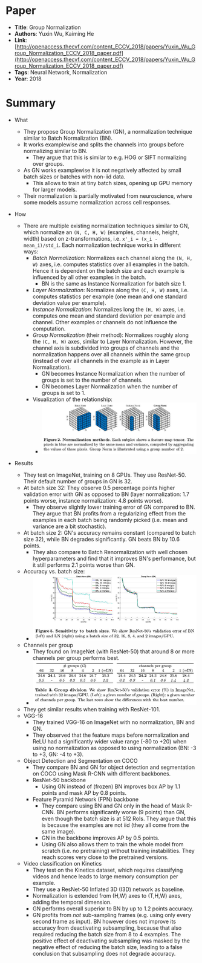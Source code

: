 # Paper

* **Title**: Group Normalization
* **Authors**: Yuxin Wu, Kaiming He
* **Link**: [http://openaccess.thecvf.com/content_ECCV_2018/papers/Yuxin_Wu_Group_Normalization_ECCV_2018_paper.pdf](http://openaccess.thecvf.com/content_ECCV_2018/papers/Yuxin_Wu_Group_Normalization_ECCV_2018_paper.pdf)
* **Tags**: Neural Network, Normalization
* **Year**: 2018

# Summary

* What
  * They propose Group Normalization (GN), a normalization technique similar to Batch Normalization (BN).
  * It works examplewise and splits the channels into groups before normalizing similar to BN.
    * They argue that this is similar to e.g. HOG or SIFT normalizing over groups.
  * As GN works examplewise it is not negatively affected by small batch sizes or batches with non-iid data.
    * This allows to train at tiny batch sizes, opening up GPU memory for larger models.
  * Their normalization is partially motivated from neuroscience, where some models assume normalization across cell responses.

* How
  * There are multiple existing normalization techniques similar to GN, which normalize an `(N, C, H, W)` (examples, channels, height, width) based
    on z-transformations, i.e. `x'_i = (x_i - mean_i)/std_i`. Each normalization technique works in different ways:
    * _Batch Normalization_: Normalizes each channel along the `(N, H, W)` axes, i.e. computes statistics over all examples in the batch.
      Hence it is dependent on the batch size and each example is influenced by all other examples in the batch.
      * BN is the same as Instance Normalization for batch size 1.
    * _Layer Normalization_: Normalizes along the `(C, H, W)` axes, i.e. computes statistics per example (one mean and one standard deviation value per example).
    * _Instance Normalization_: Normalizes long the `(H, W)` axes, i.e. computes one mean and standard deviation per example and channel.
      Other examples or channels do not influence the computation.
    * _Group Normalization_ (their method): Normalizes roughly along the `(C, H, W)` axes, similar to Layer Normalization.
      However, the channel axis is subdivided into groups of channels and the normalization happens over all channels within the same group
      (instead of over all channels in the example as in Layer Normalization).
      * GN becomes Instance Normalization when the number of groups is set to the number of channels.
      * GN becomes Layer Normalization when the number of groups is set to 1.
    * Visualization of the relationship:
      * ![comparison](images/Group_Normalization/comparison.jpg?raw=true "comparison")

* Results
  * They test on ImageNet, training on 8 GPUs. They use ResNet-50. Their default number of groups in GN is 32.
  * At batch size 32: They observe 0.5 percentage points higher validation error with GN as opposed to BN (layer normalization: 1.7 points worse, instance normalization: 4.8 points worse).
    * They observe slightly lower training error of GN compared to BN.
      They argue that BN profits from a regularizing effect from the examples in each batch being randomly picked (i.e. mean and variance are a bit stochastic).
  * At batch size 2: GN's accuracy remains constant (compared to batch size 32), while BN degrades significantly. GN beats BN by 10.6 points.
    * They also compare to Batch Renormalization with well chosen hyperparameters and find that it improves BN's performance, but it still performs 2.1 points worse than GN.
  * Accuracy vs. batch size:
    * ![sensitivity batch size](images/Group_Normalization/sensitivity_batch_size.jpg?raw=true "sensitivity batch size")
  * Channels per group
    * They found on ImageNet (with ResNet-50) that around 8 or more channels per group performs best.
    * ![group division](images/Group_Normalization/group_division.jpg?raw=true "group division")
  * They get similar results when training with ResNet-101.
  * VGG-16
    * They trained VGG-16 on ImageNet with no normalization, BN and GN.
    * They observed that the feature maps before normalization and ReLU had a significantly wider value range (-80 to +20)
      when using no normalization as opposed to using normalization (BN: -3 to +3, GN: -4 to +3).
  * Object Detection and Segmentation on COCO
    * They compare BN and GN for object detection and segmentation on COCO using Mask R-CNN with different backbones.
    * ResNet-50 backbone
      * Using GN instead of (frozen) BN improves box AP by 1.1 points and mask AP by 0.8 points.
    * Feature Pyramid Network (FPN) backbone
      * They compare using BN and GN only in the head of Mask R-CNN.
        BN performs significantly worse (9 points) than GN, even though the batch size is at 512 RoIs.
        They argue that this is because the examples are not iid (they all come from the same image).
      * GN in the backbone improves AP by 0.5 points.
      * Using GN also allows them to train the whole model from scratch (i.e. no pretraining) without training instabilities.
        They reach scores very close to the pretrained versions.
  * Video classification on Kinetics
    * They test on the Kinetics dataset, which requires classifying videos and hence leads to large memory consumption per example.
    * They use a ResNet-50 Inflated 3D (I3D) network as baseline.
    * Normalization is extended from (H,W) axes to (T,H,W) axes, adding the temporal dimension.
    * GN performs overall superior to BN by up to 1.2 points accuracy.
    * GN profits from *not* sub-sampling frames (e.g. using only every second frame as input).
      BN however does not improve its accuracy from deactivating subsampling, because that also required reducing the batch size from 8 to 4 examples.
      The positive effect of deactivating subsampling was masked by the negative effect of reducing the batch size,
      leading to a false conclusion that subsampling does not degrade accuracy.

